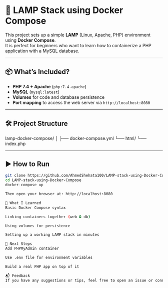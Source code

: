 # 🚀 LAMP Stack using Docker Compose

This project sets up a simple **LAMP** (Linux, Apache, PHP) environment using **Docker Compose**.  
It is perfect for beginners who want to learn how to containerize a PHP application with a MySQL database.

---

## 📦 What’s Included?

- **PHP 7.4 + Apache** (`php:7.4-apache`)
- **MySQL** (`mysql:latest`)
- **Volumes** for code and database persistence
- **Port mapping** to access the web server via `http://localhost:8080`

---

## 🛠️ Project Structure
lamp-docker-compose/
│
├── docker-compose.yml
└── html/
└── index.php

---

## ▶️ How to Run

```bash
git clone https://github.com/AhmedShehata100/LAMP-stack-using-Docker-Compose.git
cd LAMP-stack-using-Docker-Compose
docker-compose up

Then open your browser at: http://localhost:8080

🧠 What I Learned
Basic Docker Compose syntax

Linking containers together (web & db)

Using volumes for persistence

Setting up a working LAMP stack in minutes

📌 Next Steps
Add PHPMyAdmin container

Use .env file for environment variables

Build a real PHP app on top of it

📬 Feedback
If you have any suggestions or tips, feel free to open an issue or connect with me on LinkedIn! https://www.linkedin.com/in/ahmed-shehata10/

